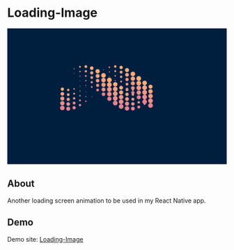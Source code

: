 # Loading-Image
<img src="img.png">

## About
Another loading screen animation to be used in my React Native app. 

## Demo
Demo site: [Loading-Image](https://jhgarrett.github.io/loading-image/)
